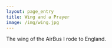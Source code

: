 ```yaml
---
layout: page_entry
title: Wing and a Prayer
image: /img/wing.jpg
---
```

The wing of the AirBus I rode to England.
